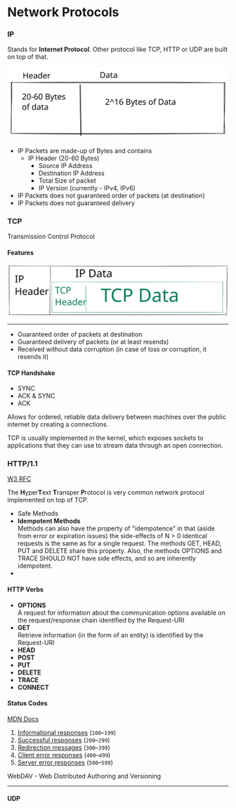 # Network Protocols

### IP

Stands for **Internet Protocol**. Other protocol like TCP, HTTP or UDP are built on top of that.

<img src="../../.gitbook/assets/file.drawing (3).svg" alt="IP Packet" class="gitbook-drawing">

* IP Packets are made-up of Bytes and contains
  * IP Header (20-60 Bytes)
    * Source IP Address
    * Destination IP Address
    * Total Size of packet
    * IP Version (currently - IPv4, IPv6)
* IP Packets does not guaranteed order of packets (at destination)
* IP Packets does not guaranteed delivery

### TCP

Transmission Control Protocol&#x20;

#### **Features**

<img src="../../.gitbook/assets/file.drawing (1).svg" alt="IP Packet with TCP Header and data" class="gitbook-drawing">

****

* Guaranteed order of packets at destination
* Guaranteed delivery of packets (or at least resends)
* Received without data corruption (in case of loss or corruption, it resends it)

#### TCP Handshake

* SYNC
* ACK & SYNC
* ACK



Allows for ordered, reliable data delivery between machines over the public internet by creating a connections.

TCP is usually implemented in the kernel, which exposes sockets to applications that they can use to stream data through an open connection.

### HTTP/1.1

[W3 RFC](https://www.w3.org/Protocols/rfc2616/rfc2616-sec9.html)

The **H**yper**T**ext **T**ransper **P**rotocol is very common network protocol implemented on top of TCP.&#x20;

* Safe Methods
* **Idempotent Methods**\
  Methods can also have the property of "idempotence" in that (aside from error or expiration issues) the side-effects of N > 0 identical requests is the same as for a single request. The methods GET, HEAD, PUT and DELETE share this property. Also, the methods OPTIONS and TRACE SHOULD NOT have side effects, and so are inherently idempotent.
*

#### HTTP Verbs

* **OPTIONS**\
  A request for information about the communication options available on the request/response chain identified by the Request-URI
* **GET**\
  Retrieve information (in the form of an entity) is identified by the Request-URI
* **HEAD**
* **POST**
* **PUT**
* **DELETE**
* **TRACE**
* **CONNECT**

#### Status Codes

[MDN Docs](https://developer.mozilla.org/en-US/docs/Web/HTTP/Status)

1. [Informational responses](https://developer.mozilla.org/en-US/docs/Web/HTTP/Status#information\_responses) (`100`–`199`)
2. [Successful responses](https://developer.mozilla.org/en-US/docs/Web/HTTP/Status#successful\_responses) (`200`–`299`)
3. [Redirection messages](https://developer.mozilla.org/en-US/docs/Web/HTTP/Status#redirection\_messages) (`300`–`399`)
4. [Client error responses](https://developer.mozilla.org/en-US/docs/Web/HTTP/Status#client\_error\_responses) (`400`–`499`)
5. [Server error responses](https://developer.mozilla.org/en-US/docs/Web/HTTP/Status#server\_error\_responses) (`500`–`599`)

WebDAV - Web Distributed Authoring and Versioning

* ****

#### UDP

